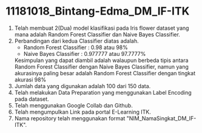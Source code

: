 # 11181018_Bintang-Edma_DM_IF-ITK

1. Telah membuat 2(Dua) model klasifikasi pada Iris flower dataset yang mana adalah Random Forest Classifier dan Naive Bayes Classifier.
2. Perbandingan dari kedua Classifier diatas adalah.
    <ul><li>Random Forest Classifier : 0.98 atau 98%</li>
    <li>Naive Bayes Classifier : 0.977777 atau 97.7777%</li></ul>
   Kesimpulan yang dapat diambil adalah walaupun berbeda tipis antara Random Forest Classifier dengan Naive Bayes Classifier, namun yang akurasinya paling besar adalah Random Forest Classifier dengan tingkat akurasi 98%
3. Jumlah data yang digunakan adalah 100 dari 150 data.
4. Telah melakukan Data Preparation yang menggunakan Label Encoding pada dataset.
5. Telah menggunakan Google Collab dan Github.
6. Telah mengumpulkan Link pada portal E-Learning ITK.
7. Nama repository telah menggunakan format "NIM_NamaSingkat_DM_IF-ITK".
